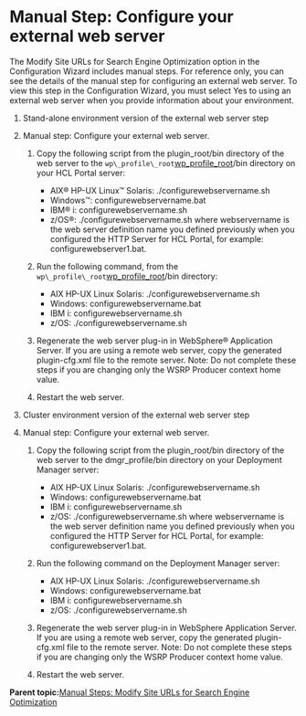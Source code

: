 # Manual Step: Configure your external web server 

The Modify Site URLs for Search Engine Optimization option in the Configuration Wizard includes manual steps. For reference only, you can see the details of the manual step for configuring an external web server. To view this step in the Configuration Wizard, you must select Yes to using an external web server when you provide information about your environment.

1.  Stand-alone environment version of the external web server step
2.  Manual step: Configure your external web server.

    1.  Copy the following script from the plugin\_root/bin directory of the web server to the `wp\_profile\_root`[wp\_profile\_root](../reference/wpsdirstr.md#wp_profile_root)/bin directory on your HCL Portal server:

        -   AIX® HP-UX Linux™ Solaris: ./configurewebservername.sh
        -   Windows™: configurewebservername.bat
        -   IBM® i: configurewebservername.sh
        -   z/OS®: ./configurewebservername.sh
        where webservername is the web server definition name you defined previously when you configured the HTTP Server for HCL Portal, for example: configurewebserver1.bat.

    2.  Run the following command, from the `wp\_profile\_root`[wp\_profile\_root](../reference/wpsdirstr.md#wp_profile_root)/bin directory:
        -   AIX HP-UX Linux Solaris: ./configurewebservername.sh
        -   Windows: configurewebservername.bat
        -   IBM i: configurewebservername.sh
        -   z/OS: ./configurewebservername.sh
    3.  Regenerate the web server plug-in in WebSphere® Application Server. If you are using a remote web server, copy the generated plugin-cfg.xml file to the remote server. Note: Do not complete these steps if you are changing only the WSRP Producer context home value.
    4.  Restart the web server.
3.  Cluster environment version of the external web server step
4.  Manual step: Configure your external web server.

    1.  Copy the following script from the plugin\_root/bin directory of the web server to the dmgr\_profile/bin directory on your Deployment Manager server:

        -   AIX HP-UX Linux Solaris: ./configurewebservername.sh
        -   Windows: configurewebservername.bat
        -   IBM i: configurewebservername.sh
        -   z/OS: ./configurewebservername.sh
        where webservername is the web server definition name you defined previously when you configured the HTTP Server for HCL Portal, for example: configurewebserver1.bat.

    2.  Run the following command on the Deployment Manager server:
        -   AIX HP-UX Linux Solaris: ./configurewebservername.sh
        -   Windows: configurewebservername.bat
        -   IBM i: configurewebservername.sh
        -   z/OS: ./configurewebservername.sh
    3.  Regenerate the web server plug-in in WebSphere Application Server. If you are using a remote web server, copy the generated plugin-cfg.xml file to the remote server. Note: Do not complete these steps if you are changing only the WSRP Producer context home value.
    4.  Restart the web server.

**Parent topic:**[Manual Steps: Modify Site URLs for Search Engine Optimization ](../config/cw_shorten_url_seo_manual.md)

